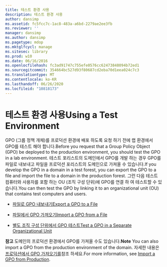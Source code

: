```yaml
---
title: 테스트 환경 사용
description: 테스트 환경 사용
author: dansimp
ms.assetid: fc5fcc7c-1ac8-483a-a6bd-2279ae2ee3fb
ms.reviewer: ''
manager: dansimp
ms.author: dansimp
ms.pagetype: mdop
ms.mktglfcycl: manage
ms.sitesec: library
ms.prod: w10
ms.date: 06/16/2016
ms.openlocfilehash: fc3ad91747c755efe0576cc62473848094b72ed1
ms.sourcegitcommit: 354664bc527d93f80687cd2eba70d1eea024c7c3
ms.translationtype: MT
ms.contentlocale: ko-KR
ms.lasthandoff: 06/26/2020
ms.locfileid: "10818173"
---
```

# <span data-ttu-id="e7699-103">테스트 환경 사용</span><span class="sxs-lookup"><span data-stu-id="e7699-103">Using a Test Environment</span></span>


<span data-ttu-id="e7699-104">GPO (그룹 정책 개체)를 프로덕션 환경에 배포 하도록 요청 하기 전에 랩 환경에서 GPO를 테스트 해야 합니다.</span><span class="sxs-lookup"><span data-stu-id="e7699-104">Before you request that a Group Policy Object (GPO) be deployed to the production environment, you should test the GPO in a lab environment.</span></span> <span data-ttu-id="e7699-105">테스트 포리스트의 도메인에서 GPO를 개발 하는 경우 GPO를 파일로 내보내고 파일을 프로덕션 포리스트의 도메인으로 가져올 수 있습니다.</span><span class="sxs-lookup"><span data-stu-id="e7699-105">If you develop the GPO in a domain in a test forest, you can export the GPO to a file and import the file to a domain in the production forest.</span></span> <span data-ttu-id="e7699-106">그런 다음 테스트 컴퓨터와 사용자를 포함 하는 OU (조직 구성 단위)에 GPO를 연결 하 여 테스트할 수 있습니다.</span><span class="sxs-lookup"><span data-stu-id="e7699-106">You can then test the GPO by linking it to an organizational unit (OU) that contains test computers and users.</span></span>

-   [<span data-ttu-id="e7699-107">파일로 GPO 내보내기</span><span class="sxs-lookup"><span data-stu-id="e7699-107">Export a GPO to a File</span></span>](export-a-gpo-to-a-file.md)

-   [<span data-ttu-id="e7699-108">파일에서 GPO 가져오기</span><span class="sxs-lookup"><span data-stu-id="e7699-108">Import a GPO from a File</span></span>](import-a-gpo-from-a-file-ed.md)

-   [<span data-ttu-id="e7699-109">별도 조직 구성 단위에서 GPO 테스트</span><span class="sxs-lookup"><span data-stu-id="e7699-109">Test a GPO in a Separate Organizational Unit</span></span>](test-a-gpo-in-a-separate-organizational-unit-agpm40.md)

<span data-ttu-id="e7699-110">**참고**  도메인의 프로덕션 환경에서 GPO를 가져올 수도 있습니다.</span><span class="sxs-lookup"><span data-stu-id="e7699-110">**Note** You can also import a GPO from the production environment of the domain.</span></span> <span data-ttu-id="e7699-111">자세한 내용은 [프로덕션에서 GPO 가져오기를](import-a-gpo-from-production-agpm40-ed.md)참조 하세요.</span><span class="sxs-lookup"><span data-stu-id="e7699-111">For more information, see [Import a GPO from Production](import-a-gpo-from-production-agpm40-ed.md).</span></span>

 

 

 





